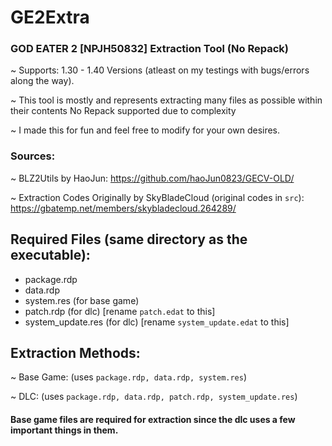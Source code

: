 # GE2Extra
### GOD EATER 2 [NPJH50832] Extraction Tool (No Repack)

~ Supports: 1.30 - 1.40 Versions (atleast on my testings with bugs/errors along the way).

~ This tool is mostly and represents extracting many files as possible within their contents
No Repack supported due to complexity

~ I made this for fun and feel free to modify for your own desires.

### Sources:

~ BLZ2Utils by HaoJun: https://github.com/haoJun0823/GECV-OLD/

~ Extraction Codes Originally by SkyBladeCloud (original codes in `src`): https://gbatemp.net/members/skybladecloud.264289/

## Required Files (same directory as the executable):
- package.rdp
- data.rdp
- system.res (for base game)
- patch.rdp (for dlc) [rename `patch.edat` to this]
- system_update.res (for dlc) [rename `system_update.edat` to this]

## Extraction Methods:
~ Base Game: (uses `package.rdp, data.rdp, system.res`)

~ DLC: (uses `package.rdp, data.rdp, patch.rdp, system_update.res`)


#### Base game files are required for extraction since the dlc uses a few important things in them.
